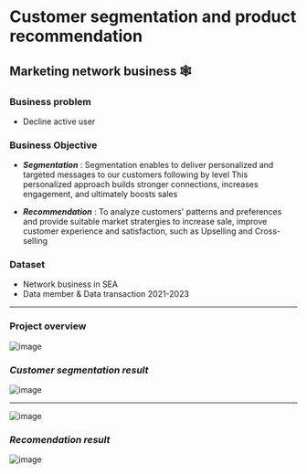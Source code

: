 # Customer segmentation and product recommendation  

## Marketing network business :spider_web:

### Business problem
- Decline active user 

### Business Objective 
- ***Segmentation*** : Segmentation enables to deliver personalized and targeted messages to our customers following by level This personalized approach builds stronger connections, increases engagement, and ultimately boosts sales
  
- ***Recommendation*** : To analyze customers' patterns and preferences and provide suitable market stratergies to increase sale, improve customer experience and satisfaction,  such as Upselling and Cross-selling

### Dataset
- Network business in SEA
- Data member & Data transaction 2021-2023

---

### Project overview

![image](https://github.com/aeangwara/MADT-8101-Customer-Analytics/assets/126969270/4a0c06c7-08e5-4e55-a7e6-675b9d5074ac)

### ***Customer segmentation result***
![image](https://github.com/aeangwara/MADT-8101-Customer-Analytics/assets/126969270/d7a34289-909b-45c6-97fb-33352d9eacdf)

---

![image](https://github.com/aeangwara/MADT-8101-Customer-Analytics/assets/126969270/88cf5fc8-855b-4ad9-a238-616288e6f91a)

### ***Recomendation result***
![image](https://github.com/aeangwara/MADT-8101-Customer-Analytics/assets/126969270/1491da31-1ce7-4a93-bfc2-76c51da8f976)







